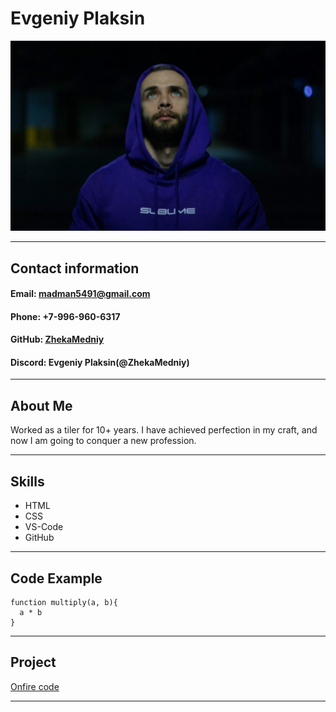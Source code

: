 
# Evgeniy Plaksin

![photo](./assets/img/my_photo.JPG)

*********

## Contact information

#### Email: madman5491@gmail.com 
#### Phone: +7-996-960-6317 
#### GitHub: [ZhekaMedniy](https://github.com/ZhekaMedniy) 
#### Discord: Evgeniy Plaksin(@ZhekaMedniy)
*********


## About Me

Worked as a tiler for 10+ years. I have achieved perfection in my craft, and now I am going to conquer a new profession.

*********


## Skills

* HTML
* CSS
* VS-Code
* GitHub

*********


## Code Example

```
function multiply(a, b){
  a * b
}
```

*********


## Project

[Onfire code](https://github.com/ZhekaMedniy/Onfire_code)

*********
